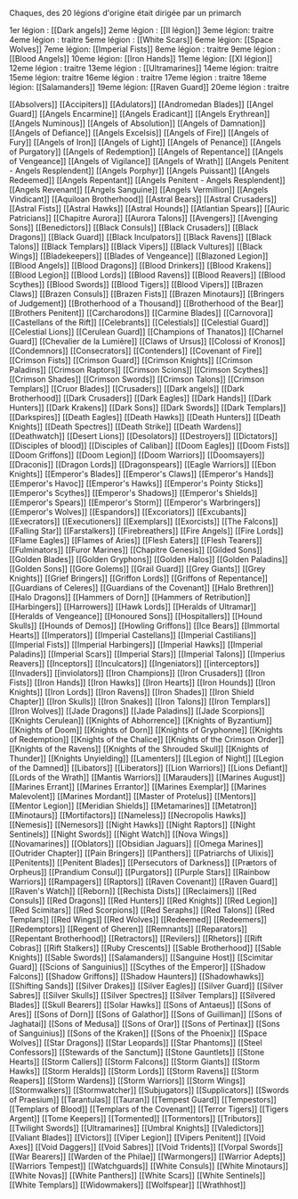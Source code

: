 Chaques, des 20 légions d'origine était dirigée par un primarch

1er légion : [[Dark angels]]
2eme légion : [[II légion]]
3eme légion: traitre
4eme légion : traitre
5eme légion : [[White Scars]]
6eme légion: [[Space Wolves]]
7eme légion: [[Imperial Fists]]
8eme légion : traitre
9eme légion : [[Blood Angels]]
10eme légion: [[Iron Hands]]
11eme légion: [[XI légion]]
12eme légion : traitre
13eme légion : [[Ultramarines]]
14eme légion: traitre
15eme légion: traitre
16eme légion : traitre
17eme légion : traitre
18eme légion: [[Salamanders]]
19eme légion:  [[Raven Guard]]
20eme légion : traitre



[[Absolvers]]
[[Accipiters]]
[[Adulators]]
[[Andromedan Blades]]
[[Angel Guard]]
[[Angels Encarmine]]
[[Angels Eradicant]]
[[Angels Erythrean]]
[[Angels Numinous]]
[[Angels of Absolution]]
[[Angels of Damnation]]
[[Angels of Defiance]]
[[Angels Excelsis]]
[[Angels of Fire]]
[[Angels of Fury]]
[[Angels of Iron]]
[[Angels of Light]]
[[Angels of Penance]]
[[Angels of Purgatory]]
[[Angels of Redemption]]
[[Angels of Repentance]]
[[Angels of Vengeance]]
[[Angels of Vigilance]]
[[Angels of Wrath]]
[[Angels Penitent - Angels Resplendent]]
[[Angels Porphyr]]
[[Angels Puissant]]
[[Angels Redeemed]]
[[Angels Repentant]]
[[Angels Penitent - Angels Resplendent]]
[[Angels Revenant]]
[[Angels Sanguine]]
[[Angels Vermillion]]
[[Angels Vindicant]]
[[Aquiloan Brotherhood]]
[[Astral Bears]]
[[Astral Crusaders]]
[[Astral Fists]]
[[Astral Hawks]]
[[Astral Hounds]]
[[Atlantian Spears]]
[[Auric Patricians]]
[[Chapitre Aurora]]
[[Aurora Talons]]
[[Avengers]]
[[Avenging Sons]]
[[Benedictors]]
[[Black Consuls]]
[[Black Crusaders]]
[[Black Dragons]]
[[Black Guard]]
[[Black Inculpators]]
[[Black Ravens]]
[[Black Talons]]
[[Black Templars]]
[[Black Vipers]]
[[Black Vultures]]
[[Black Wings]]
[[Bladekeepers]]
[[Blades of Vengeance]]
[[Blazoned Legion]]
[[Blood Angels]]
[[Blood Dragons]]
[[Blood Drinkers]]
[[Blood Krakens]]
[[Blood Legion]]
[[Blood Lords]]
[[Blood Ravens]]
[[Blood Reavers]]
[[Blood Scythes]]
[[Blood Swords]]
[[Blood Tigers]]
[[Blood Vipers]]
[[Brazen Claws]]
[[Brazen Consuls]]
[[Brazen Fists]]
[[Brazen Minotaurs]]
[[Bringers of Judgement]]
[[Brotherhood of a Thousand]]
[[Brotherhood of the Bear]]
[[Brothers Penitent]]
[[Carcharodons]]
[[Carmine Blades]]
[[Carnovora]]
[[Castellans of the Rift]]
[[Celebrants]]
[[Celestials]]
[[Celestial Guard]]
[[Celestial Lions]]
[[Cerulean Guard]]
[[Champions of Thanatos]]
[[Charnel Guard]]
[[Chevalier de la Lumière]]
[[Claws of Ursus]]
[[Colossi of Kronos]]
[[Condemnors]]
[[Consecrators]]
[[Contenders]]
[[Covenant of Fire]]
[[Crimson Fists]]
[[Crimson Guard]]
[[Crimson Knights]]
[[Crimson Paladins]]
[[Crimson Raptors]]
[[Crimson Scions]]
[[Crimson Scythes]]
[[Crimson Shades]]
[[Crimson Swords]]
[[Crimson Talons]]
[[Crimson Templars]]
[[Cruor Blades]]
[[Crusaders]]
[[Dark angels]]
[[Dark Brotherhood]]
[[Dark Crusaders]]
[[Dark Eagles]]
[[Dark Hands]]
[[Dark Hunters]]
[[Dark Krakens]]
[[Dark Sons]]
[[Dark Swords]]
[[Dark Templars]]
[[Darkspires]]
[[Death Eagles]]
[[Death Hawks]]
[[Death Hunters]]
[[Death Knights]]
[[Death Spectres]]
[[Death Strike]]
[[Death Wardens]]
[[Deathwatch]]
[[Desert Lions]]
[[Desolators]]
[[Destroyers]]
[[Dictators]]
[[Disciples of blood]]
[[Disciples of Caliban]]
[[Doom Eagles]]
[[Doom Fists]]
[[Doom Griffons]]
[[Doom Legion]]
[[Doom Warriors]]
[[Doomsayers]]
[[Draconis]]
[[Dragon Lords]]
[[Dragonspears]]
[[Eagle Warriors]]
[[Ebon Knights]]
[[Emperor's Blades]]
[[Emperor's Claws]]
[[Emperor's Hands]]
[[Emperor's Havoc]]
[[Emperor's Hawks]]
[[Emperor's Pointy Sticks]]
[[Emperor's Scythes]]
[[Emperor's Shadows]]
[[Emperor's Shields]]
[[Emperor's Spears]]
[[Emperor's Storm]]
[[Emperor's Warbringers]]
[[Emperor's Wolves]]
[[Espandors]]
[[Excoriators]]
[[Excubants]]
[[Execrators]]
[[Executioners]]
[[Exemplars]]
[[Exorcists]]
[[The Falcons]]
[[Falling Star]]
[[Farstalkers]]
[[Firebreathers]]
[[Fire Angels]]
[[Fire Lords]]
[[Flame Eagles]]
[[Flames of Aries]]
[[Flesh Eaters]]
[[Flesh Tearers]]
[[Fulminators]]
[[Furor Marines]]
[[Chapitre Genesis]]
[[Gilded Sons]]
[[Golden Blades]]
[[Golden Gryphons]]
[[Golden Halos]]
[[Golden Paladins]]
[[Golden Sons]]
[[Gore Golems]]
[[Grail Guard]]
[[Grey Giants]]
[[Grey Knights]]
[[Grief Bringers]]
[[Griffon Lords]]
[[Griffons of Repentance]]
[[Guardians of Celeres]]
[[Guardians of the Covenant]]
[[Halo Brethren]]
[[Halo Dragons]]
[[Hammers of Dorn]]
[[Hammers of Retribution]]
[[Harbingers]]
[[Harrowers]]
[[Hawk Lords]]
[[Heralds of Ultramar]]
[[Heralds of Vengeance]]
[[Honoured Sons]]
[[Hospitallers]]
[[Hound Skulls]]
[[Hounds of Demos]]
[[Howling Griffons]]
[[Ice Bears]]
[[Immortal Hearts]]
[[Imperators]]
[[Imperial Castellans]]
[[Imperial Castilians]]
[[Imperial Fists]]
[[Imperial Harbingers]]
[[Imperial Hawks]]
[[Imperial Paladins]]
[[Imperial Scars]]
[[Imperial Stars]]
[[Imperial Talons]]
[[Imperius Reavers]]
[[Inceptors]]
[[Inculcators]]
[[Ingeniators]]
[[interceptors]]
[[Invaders]]
[[inviolators]]
[[Iron Champions]]
[[Iron Crusaders]]
[[Iron Fists]]
[[Iron Hands]]
[[Iron Hawks]]
[[Iron Hearts]]
[[Iron Hounds]]
[[Iron Knights]]
[[Iron Lords]]
[[Iron Ravens]]
[[Iron Shades]]
[[Iron Shield Chapter]]
[[Iron Skulls]]
[[Iron Snakes]]
[[Iron Talons]]
[[Iron Templars]]
[[Iron Wolves]]
[[Jade Dragons]]
[[Jade Paladins]]
[[Jade Scorpions]]
[[Knights Cerulean]]
[[Knights of Abhorrence]]
[[Knights of Byzantium]]
[[Knights of Doom]]
[[Knights of Dorn]]
[[Knights of Gryphonne]]
[[Knights of Redemption]]
[[Knights of the Chalice]]
[[Knights of the Crimson Order]]
[[Knights of the Ravens]]
[[Knights of the Shrouded Skull]]
[[Knights of Thunder]]
[[Knights Unyielding]]
[[Lamenters]]
[[Legion of Night]]
[[Legion of the Damned]]
[[Libators]]
[[Liberators]]
[[Lion Warriors]]
[[Lions Defiant]]
[[Lords of the Wrath]]
[[Mantis Warriors]]
[[Marauders]]
[[Marines August]]
[[Marines Errant]]
[[Marines Errantor]]
[[Marines Exemplar]]
[[Marines Malevolent]]
[[Marines Mordant]]
[[Master of Protelus]]
[[Mentors]]
[[Mentor Legion]]
[[Meridian Shields]]
[[Metamarines]]
[[Metatron]]
[[Minotaurs]]
[[Mortifactors]]
[[Nameless]]
[[Necropolis Hawks]]
[[Nemesis]]
[[Nemesors]]
[[Night Hawks]]
[[Night Raptors]]
[[Night Sentinels]]
[[Night Swords]]
[[Night Watch]]
[[Nova Wings]]
[[Novamarines]]
[[Oblators]]
[[Obsidian Jaguars]]
[[Omega Marines]]
[[Outrider Chapter]]
[[Pain Bringers]]
[[Panthers]]
[[Patriarchs of Ulixis]]
[[Penitents]]
[[Penitent Blades]]
[[Persecutors of Darkness]]
[[Prætors of Orpheus]]
[[Prandium Consul]]
[[Purgators]]
[[Purple Stars]]
[[Rainbow Warriors]]
[[Rampagers]]
[[Raptors]]
[[Raven Covenant]]
[[Raven Guard]]
[[Raven's Watch]]
[[Reborn]]
[[Rechista Dists]]
[[Reclaimers]]
[[Red Consuls]]
[[Red Dragons]]
[[Red Hunters]]
[[Red Knights]]
[[Red Legion]]
[[Red Scimitars]]
[[Red Scorpions]]
[[Red Seraphs]]
[[Red Talons]]
[[Red Templars]]
[[Red Wings]]
[[Red Wolves]]
[[Redeemed]]
[[Redeemers]]
[[Redemptors]]
[[Regent of Gheren]]
[[Remnants]]
[[Reparators]]
[[Repentant Brotherhood]]
[[Retractors]]
[[Revilers]]
[[Rhetors]]
[[Rift Cobras]]
[[Rift Stalkers]]
[[Ruby Crescents]]
[[Sable Brotherhood]]
[[Sable Knights]]
[[Sable Swords]]
[[Salamanders]]
[[Sanguine Host]]
[[Scimitar Guard]]
[[Scions of Sanguinius]]
[[Scythes of the Emperor]]
[[Shadow Falcons]]
[[Shadow Griffons]]
[[Shadow Haunters]]
[[Shadowhawks]]
[[Shifting Sands]]
[[Silver Drakes]]
[[Silver Eagles]]
[[Silver Guard]]
[[Silver Sabres]]
[[Silver Skulls]]
[[Silver Spectres]]
[[Silver Templars]]
[[Silvered Blades]]
[[Skull Bearers]]
[[Solar Hawks]]
[[Sons of Antaeus]]
[[Sons of Ares]]
[[Sons of Dorn]]
[[Sons of Galathor]]
[[Sons of Guilliman]]
[[Sons of Jaghatai]]
[[Sons of Medusa]]
[[Sons of Orar]]
[[Sons of Pertinax]]
[[Sons of Sanguinius]]
[[Sons of the Kraken]]
[[Sons of the Phoenix]]
[[Space Wolves]]
[[Star Dragons]]
[[Star Leopards]]
[[Star Phantoms]]
[[Steel Confessors]]
[[Stewards of the Sanctum]]
[[Stone Gauntlets]]
[[Stone Hearts]]
[[Storm Callers]]
[[Storm Falcons]]
[[Storm Giants]]
[[Storm Hawks]]
[[Storm Heralds]]
[[Storm Lords]]
[[Storm Ravens]]
[[Storm Reapers]]
[[Storm Wardens]]
[[Storm Warriors]]
[[Storm Wings]]
[[Stormwalkers]]
[[Stormwatcher]]
[[Subjugators]]
[[Supplicators]]
[[Swords of Praesium]]
[[Tarantulas]]
[[Tauran]]
[[Tempest Guard]]
[[Tempestors]]
[[Templars of Blood]]
[[Templars of the Covenant]]
[[Terror Tigers]]
[[Tigers Argent]]
[[Tome Keepers]]
[[Tormented]]
[[Tormentors]]
[[Tributors]]
[[Twilight Swords]]
[[Ultramarines]]
[[Umbral Knights]]
[[Valedictors]]
[[Valiant Blades]]
[[Victors]]
[[Viper Legion]]
[[Vipers Penitent]]
[[Void Axes]]
[[Void Daggers]]
[[Void Sabres]]
[[Void Tridents]]
[[Vorpal Swords]]
[[War Bearers]]
[[Warden of the Philae]]
[[Warmongers]]
[[Warrior Adepts]]
[[Warriors Tempest]]
[[Watchguards]]
[[White Consuls]]
[[White Minotaurs]]
[[White Novas]]
[[White Panthers]]
[[White Scars]]
[[White Sentinels]]
[[White Templars]]
[[Widowmakers]]
[[Wolfspear]]
[[Wrathhost]]